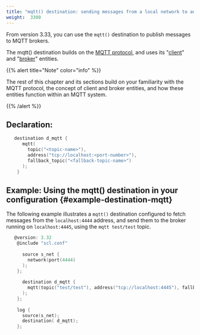 ```yaml
---
title: "mqtt() destination: sending messages from a local network to an MQTT broker"
weight:  3300
---
```

<!-- DISCLAIMER: This file is based on the syslog-ng Open Source Edition documentation https://github.com/balabit/syslog-ng-ose-guides/commit/2f4a52ee61d1ea9ad27cb4f3168b95408fddfdf2 and is used under the terms of The syslog-ng Open Source Edition Documentation License. The file has been modified by Axoflow. -->

From version 3.33, you can use the `mqtt()` destination to publish messages to MQTT brokers.

The <span>mqtt()</span> destination builds on the [MQTT protocol](https://www.hivemq.com/mqtt-protocol/), and uses its "[client](https://www.hivemq.com/blog/seven-best-mqtt-client-tools/)" and "[broker](https://www.hivemq.com/hivemq/mqtt-broker/)" entities.

{{% alert title="Note" color="info" %}}

The rest of this chapter and its sections build on your familiarity with the MQTT protocol, the concept of client and broker entities, and how these entities function within an MQTT system.

{{% /alert %}}


## Declaration:

```c
   destination d_mqtt { 
      mqtt(
        topic("<topic-name>"), 
        address("tcp://localhost:<port-number>"),   
        fallback_topic("<fallback-topic-name>")
      ); 
    }
```



## Example: Using the mqtt() destination in your configuration {#example-destination-mqtt}

The following example illustrates a `mqtt()` destination configured to fetch messages from the `localhost:4444` address, and send them to the broker running on `localhost:4445`, using the `mqtt test/test` topic.

```c
   @version: 3.32
    @include "scl.conf"
    
      source s_net { 
        network(port(4444)
      ); 
    };
    
      destination d_mqtt { 
        mqtt(topic("test/test"), address("tcp://localhost:4445"), fallback_topic("test/test")
      ); 
    };
                    
    log { 
      source(s_net); 
      destination( d_mqtt); 
    };
```


